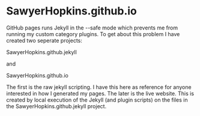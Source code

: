 SawyerHopkins.github.io
=======================

GitHub pages runs Jekyll in the --safe mode which prevents me from running my custom category plugins. To get about this problem I have created two seperate projects:


SawyerHopkins.github.jekyll

and

SawyerHopkins.github.io


The first is the raw jekyll scripting. I have this here as reference for anyone interested in how I generated my pages. The later is the live website. This is created by local execution of the Jekyll (and plugin scripts) on the files in the SawyerHopkins.github.jekyll project.
